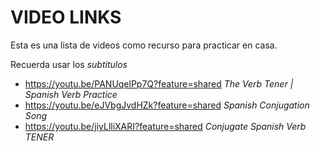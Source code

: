 # VIDEO LINKS
Esta es una lista de videos como recurso para practicar en casa.

Recuerda usar los _subtitulos_

- https://youtu.be/PANUqelPp7Q?feature=shared _The Verb Tener | Spanish Verb Practice_
- https://youtu.be/eJVbgJvdHZk?feature=shared _Spanish Conjugation Song_
- https://youtu.be/jiyLlliXARI?feature=shared _Conjugate Spanish Verb TENER_
